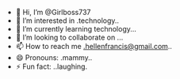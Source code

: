 - 👋 Hi, I’m @Girlboss737
- 👀 I’m interested in .technology..
- 🌱 I’m currently learning technology...
- 💞️ I’m looking to collaborate on ...
- 📫 How to reach me .hellenfrancis@gmail.com..
- 😄 Pronouns: .mammy..
- ⚡ Fun fact: ..laughing.

<!---
Girlboss737/Girlboss737 is a ✨ special ✨ repository because its `README.md` (this file) appears on your GitHub profile.
You can click the Preview link to take a look at your changes.
--->
